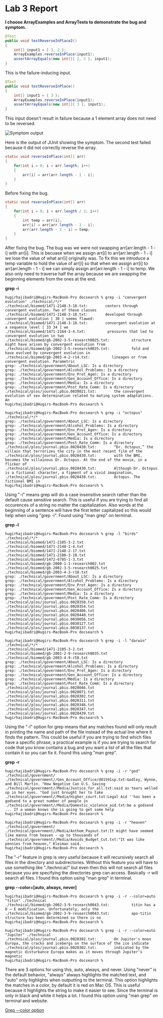 # Lab 3 Report

**I choose ArrayExamples and ArrayTests to demonstrate the bug and symptom.**

```java
@Test
public void testReverseInPlace2()
{
    int[] input1 = { 3, 2 };
    ArrayExamples.reverseInPlace(input1);
    assertArrayEquals(new int[]{ 2, 3 }, input1);
}
```

This is the failure-inducing input.

```java
@Test
public void testReverseInPlace()
{
    int[] input1 = { 3 };
    ArrayExamples.reverseInPlace(input1);
    assertArrayEquals(new int[]{ 3 }, input1);
}
```

This input doesn't result in failure because a 1 element array does not need to be reversed.

![Symptom output](symptom_output.png)

Here is the output of JUnit showing the symptom. The second test failed because it did not correctly reverse the array.

```java
static void reverseInPlace(int[] arr)
{
    for(int i = 0; i < arr.length; i++)
    {
        arr[i] = arr[arr.length - 1 - i];
    }
}
```

Before fixing the bug.

```java
static void reverseInPlace(int[] arr)
{
    for(int i = 0; i < arr.length / 2; i++)
    {
        int temp = arr[i];
        arr[i] = arr[arr.length - 1 - i];
        arr[arr.length - 1 - i] = temp;
    }
}
```

After fixing the bug. The bug was we were not swapping arr[arr.length - 1 - i] with arr[i]. This is becuase when we assign arr[i] to arr[arr.length - 1 - i] we  lose the value of what arr[i] originally was. To fix this we introduce a temp variable to hold the value of arr[i] so that when we assign arr[i] to arr[arr.length - 1 - i] we can simply assign arr[arr.length - 1 - i] to temp. We also only need to traverse half the array because we are swapping the beginning elements from the ones at the end.

**grep -i**

```shell
hugirhajibadri@Hugirs-MacBook-Pro docsearch % grep -i "convergent evolution" ./technical/*/*
./technical/biomed/1471-2148-3-18.txt:        centers through convergent evolution. Two of these classes
./technical/biomed/1471-2148-3-18.txt:        developed through convergent evolution [ 30 ] seems flawed:
./technical/biomed/1471-2148-3-18.txt:        convergent evolution at a sequence level [ 33 34 ] we
./technical/biomed/1471-2164-3-4.txt:          pressures that led to convergent evolution in two
./technical/biomed/gb-2002-3-5-research0025.txt:          structure might have arisen by convergent evolution from
./technical/biomed/gb-2002-3-5-research0025.txt:          fold and have evolved by convergent evolution in
./technical/biomed/gb-2003-4-2-r14.txt:          lineages or from convergent evolution. Parametric
grep: ./technical/government/About_LSC: Is a directory
grep: ./technical/government/Alcohol_Problems: Is a directory
grep: ./technical/government/Env_Prot_Agen: Is a directory
grep: ./technical/government/Gen_Account_Office: Is a directory
grep: ./technical/government/Media: Is a directory
grep: ./technical/government/Post_Rate_Comm: Is a directory
./technical/plos/journal.pbio.0030021.txt:        the convergent evolution of sex determination related to mating system adaptations. An
hugirhajibadri@Hugirs-MacBook-Pro docsearch % 
```

```shell
hugirhajibadri@Hugirs-MacBook-Pro docsearch % grep -i "octopus" ./technical/*/*             
grep: ./technical/government/About_LSC: Is a directory
grep: ./technical/government/Alcohol_Problems: Is a directory
grep: ./technical/government/Env_Prot_Agen: Is a directory
grep: ./technical/government/Gen_Account_Office: Is a directory
grep: ./technical/government/Media: Is a directory
grep: ./technical/government/Post_Rate_Comm: Is a directory
./technical/plos/journal.pbio.0020430.txt:        “Dr. Octopus,” the villain that terrorizes the city in the most recent film of the
./technical/plos/journal.pbio.0020430.txt:        with the BMI, becomes the villainous Dr. Octopus. At the end of the movie, in a flicker of
./technical/plos/journal.pbio.0020430.txt:        Although Dr. Octopus is a fictional character, a figment of a vivid imagination,
./technical/plos/journal.pbio.0020430.txt:        Octopus. The fictional BMI in 
hugirhajibadri@Hugirs-MacBook-Pro docsearch % 
```
Using "-i" means grep will do a case insensitive search rather than the default cause sensitive search. This is useful if you are trying to find all occurences of a string no matter the capitalization. Also words at the beginning of a sentence will have the first letter capitalized so this would help when using "grep -i". Found using "man grep" on terminal.

**grep -l**

```shell
hugirhajibadri@Hugirs-MacBook-Pro docsearch % grep -l "birds" ./technical/*/*
./technical/biomed/1471-2105-3-2.txt
./technical/biomed/1471-2148-1-4.txt
./technical/biomed/1471-2148-2-17.txt
./technical/biomed/1471-2180-3-10.txt
./technical/biomed/1472-6785-1-3.txt
./technical/biomed/gb-2000-1-1-research002.txt
./technical/biomed/gb-2002-3-5-research0025.txt
./technical/biomed/gb-2003-4-3-r18.txt
grep: ./technical/government/About_LSC: Is a directory
grep: ./technical/government/Alcohol_Problems: Is a directory
grep: ./technical/government/Env_Prot_Agen: Is a directory
grep: ./technical/government/Gen_Account_Office: Is a directory
grep: ./technical/government/Media: Is a directory
grep: ./technical/government/Post_Rate_Comm: Is a directory
./technical/plos/journal.pbio.0020350.txt
./technical/plos/journal.pbio.0020354.txt
./technical/plos/journal.pbio.0020406.txt
./technical/plos/journal.pbio.0020440.txt
./technical/plos/journal.pbio.0030056.txt
./technical/plos/journal.pbio.0030127.txt
./technical/plos/journal.pbio.0030137.txt
hugirhajibadri@Hugirs-MacBook-Pro docsearch % 
```

```shell
hugirhajibadri@Hugirs-MacBook-Pro docsearch % grep -i -l "darwin" ./technical/*/*
./technical/biomed/1471-2105-3-2.txt
./technical/biomed/gb-2001-2-9-research0035.txt
./technical/biomed/gb-2003-4-9-r58.txt
grep: ./technical/government/About_LSC: Is a directory
grep: ./technical/government/Alcohol_Problems: Is a directory
grep: ./technical/government/Env_Prot_Agen: Is a directory
grep: ./technical/government/Gen_Account_Office: Is a directory
grep: ./technical/government/Media: Is a directory
grep: ./technical/government/Post_Rate_Comm: Is a directory
./technical/plos/journal.pbio.0020046.txt
./technical/plos/journal.pbio.0020071.txt
./technical/plos/journal.pbio.0020302.txt
./technical/plos/journal.pbio.0020311.txt
./technical/plos/journal.pbio.0020346.txt
./technical/plos/journal.pbio.0020347.txt
./technical/plos/journal.pbio.0020439.txt
hugirhajibadri@Hugirs-MacBook-Pro docsearch % 
```

Using the "-l" option for grep means that any matches found will only result in printing the name and path of the file instead of the actual line where it finds the pattern. This could be useful if you are trying to find which files have a specific phrase, a practical example is if you are trying to search for code that you know contains a bug and you want a list of all the files that contain it so you can fix it. Found this using "man grep".

**grep -r**

```shell
hugirhajibadri@Hugirs-MacBook-Pro docsearch % grep -i -r "god" ./technical/government/
./technical/government//Gen_Account_Office/d01591sp.txt:Godley, Wynne, and Bill Martin. "How Negative Can U.S. Saving
./technical/government//Media/Justice_for_all.txt:said as tears welled up in her eyes. "God just brought her to take
./technical/government//Media/Higher_court.txt:Legal Aid ''has been a godsend to a great number of people in
./technical/government//Media/Domestic_violence_aid.txt:be a godsend ... If a woman knows she is going to get some help
hugirhajibadri@Hugirs-MacBook-Pro docsearch % 
```

```shell
hugirhajibadri@Hugirs-MacBook-Pro docsearch % grep -i -r "heaven" ./technical/government/
./technical/government//Media/Anthem_Payout.txt:It might have seemed like manna from heaven - up to thousands of
./technical/government//Media/Avoids_Budget_Cut.txt:"It was like pennies from heaven," Kleiman said.
hugirhajibadri@Hugirs-MacBook-Pro docsearch % 
```

The "-r" feature in grep is very useful because it will recursively search all files in the directory and subdirectories. Without this feature you will have to use something like "./technical/" but even then this will not search all files because you are specifying the directories grep can access. Basically -r will search all files. I found this option using "man grep" in terminal.

**grep --color=[auto, always, never]**

```shell
hugirhajibadri@Hugirs-MacBook-Pro docsearch % grep -i -r --color=auto "titin" ./technical
./technical/biomed/gb-2002-3-9-research0043.txt:          titin has a D → E modification. Unfortunately, only the
./technical/biomed/gb-2002-3-9-research0043.txt:          apo-titin structure has been determined so there is no
hugirhajibadri@Hugirs-MacBook-Pro docsearch % 
```

```shell
hugirhajibadri@Hugirs-MacBook-Pro docsearch % grep -i -r --color=auto "Jupiter" ./technical 
./technical/plos/journal.pbio.0020302.txt:        On Jupiter's moon Europa, the cracks and icebergs on the surface of the ice indicate
./technical/plos/journal.pbio.0020302.txt:        indicated by the magnetic disturbance Europa makes as it moves through Jupiter's magnetic
hugirhajibadri@Hugirs-MacBook-Pro docsearch % 
```

There are 3 options for using this, auto, always, and never. Using "never" is the default behavior, "always" always highlights the matched text, and "auto" only highlights when outputting to the terminal. This option highlights the matches in a color, by default it is red on Mac OS. This is useful because it highlights the string to make it easier to see. Since the terminal is only in black and white it helps a lot. I found this option using "man grep" on terminal and website.

[Grep --color option](https://linuxcommando.blogspot.com/2007/10/grep-with-color-output.html)






